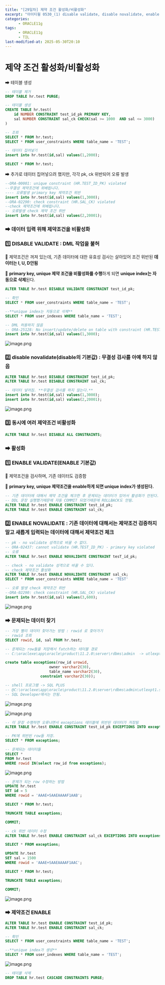 ```yaml
---
title: "[29일차] 제약 조건 활성화/비활성화"
excerpt: "아이티윌 0530_(1) disable validate, disable novalidate, enable validate, enable novalidate "
categories:
      - ORACLE11g
tags:
      - ORACLE11g
      - TIL
last-modified-at: 2025-05-30T20:10
---
```


# 제약 조건 활성화/비활성화

➡ 테이블 생성 

```sql
-- 테이블 제거
DROP TABLE hr.test PURGE;

-- 테이블 생성
CREATE TABLE hr.test(
    id NUMBER CONSTRAINT test_id_pk PRIMARY KEY,
    sal NUMBER CONSTRAINT sal_ck CHECK(sal >= 1000  AND sal <= 3000)
)

-- 조회    
SELECT * FROM hr.test;
SELECT * FROM user_constraints WHERE table_name = 'TEST';

-- 데이터 집어넣기
insert into hr.test(id,sal) values(1,2000); 

SELECT * FROM hr.test;
```

➡ 추가로 데이터 집어넣으려 했지만, 각각 pk, ck 위반되어 오류 발생

```sql
--ORA-00001: unique constraint (HR.TEST_ID_PK) violated
--무결성 제약조건에 위배됩니다. 
---- 오류발생 primary key 제약조건 위반
insert into hr.test(id,sal) values(1,3000); 
--ORA-02290: check constraint (HR.SAL_CK) violated
--check 제약조건에 위배됩니다.
-- 오류발생 check 제약 조건 위반
insert into hr.test(id,sal) values(2,20001);
```

### ➡ **데이터 입력 위해 제약조건을 비활성화**

### 1️⃣ **DISABLE VALIDATE : DML 작업을 불허**

📌 제약조건은 꺼져 있는데, 기존 데이터에 대한 유효성 검사는 살아있어 조건 위반된 **데이터는 I, U, D안됨**

📌 **primary key, unique 제약 조건을 비활성화를 수행**하게 되면 **unique index는 자동으로 삭제**된다.

```sql
ALTER TABLE hr.test DISABLE VALIDATE CONSTRAINT test_id_pk;

-- 확인 
SELECT * FROM user_constraints WHERE table_name = 'TEST';

--**unique index는 자동으로 삭제**
SELECT * FROM user_indexes WHERE table_name = 'TEST';

-- DML 허용하지 않음
-- ORA-25128: No insert/update/delete on table with constraint (HR.TEST_ID_PK) disabled and validated
insert into hr.test(id,sal) values(1,3000); 
```

![image.png](/assets/20250530/10.png)

### 2️⃣ **disable novalidate(disable의 기본값) : 무결성 검사를 아예 하지 않음**

```sql
ALTER TABLE hr.test DISABLE CONSTRAINT test_id_pk;
ALTER TABLE hr.test DISABLE CONSTRAINT sal_ck;

-- 데이터 넣어짐. **무결성 검사를 하지 않는다.**
insert into hr.test(id,sal) values(1,3000); 
insert into hr.test(id,sal) values(2,20001);
```

![image.png](/assets/20250530/11.png)

### 3️⃣ **동시에 여러 제약조건 비활성화**

```sql
ALTER TABLE hr.test DISABLE ALL CONSTRAINTS;
```

### ➡ 활성화

### 1️⃣ ENABLE VALIDATE(ENABLE 기본값)

📌 제약조건을 검사하며, 기존 데이터도 검증함 

📌 **primary key, unique 제약조건을 enable하게 되면 unique index가 생성된다.**

```sql
-- 기존 데이터에 대해서 제약 조건을 체크한 후 문제되는 데이터가 있어서 활성화가 안된다.
-- DDL 문장 실행했기때문에 자동 COMMIT 되었기때문에 ROLLBACK도 안됨.
ALTER TABLE hr.test ENABLE CONSTRAINT test_id_pk;
ALTER TABLE hr.test ENABLE CONSTRAINT sal_ck;
```

### 2️⃣ ENABLE NOVALIDATE : 기존 데이터에 대해서는 제약조건 검증하지 말고 새롭게 입력되는 데이터에 대해서 제약조건 체크

```sql
-- pk - no validate 성격으로 바꿀 수 없다.
-- ORA-02437: cannot validate (HR.TEST_ID_PK) - primary key violated
-- 오류
ALTER TABLE hr.test ENABLE NOVALIDATE CONSTRAINT tesT_id_pk; 

-- check - no validate 성격으로 바꿀 수 있다.
-- check 제약조건 활성화 
ALTER TABLE hr.test ENABLE NOVALIDATE CONSTRAINT sal_ck;
SELECT * FROM user_constraints WHERE table_name = 'TEST'

-- 오류 발생 check 제약조건 위반 
--ORA-02290: check constraint (HR.SAL_CK) violated
insert into hr.test(id,sal) values(3,600); 
```

![image.png](/assets/20250530/12.png)

### ➡ 문제되는 데이터 찾기

```sql
-- 가장 빨리 데이터 찾아가는 방법 : rowid 로 찾아가기 
-- rowid 조회
SELECT rowid, id, sal FROM hr.test;

-- 문제되는 row들을 저장해서 fatch하는 테이블 경로 
-- C:\oraclexe\app\oracle\product\11.2.0\server\rdbms\admin  -> utlexpt1

create table exceptions(row_id urowid,
	                owner varchar2(30),
	                table_name varchar2(30),
		        constraint varchar2(30));

-- shell 프로그램 -> SQL PLUS
-- @C:\oraclexe\app\oracle\product\11.2.0\server\rdbms\admin\utlexpt1.sql
-- SQL Developer에서는 안됨.
```

![image.png](/assets/20250530/13.png)

![image.png](/assets/20250530/14.png)

```sql
-- 이 문장 수행하면 오류나면서 exceptions 테이블에 위반된 데이터가 저장됨
ALTER TABLE hr.test ENABLE CONSTRAINT test_id_pk EXCEPTIONS INTO exceptions;

-- PK에 위반된 row들 저장.
SELECT * FROM exceptions;

-- 문제되는 데이터들
SELECT *
FROM hr.test
WHERE rowid IN(select row_id from exceptions);
```

![image.png](/assets/20250530/15.png)

```sql
-- 문제가 되는 row 수정하는 방법
UPDATE hr.test
SET id = 5
WHERE rowid = 'AAAE+SAAEAAAAF1AAB';

SELECT * FROM hr.test;

TRUNCATE TABLE exceptions;

COMMIT;

-- ck 위반 데이터 수정
ALTER TABLE hr.test ENABLE CONSTRAINT sal_ck EXCEPTIONS INTO exceptions;

SELECT * FROM exceptions;

UPDATE hr.test
SET sal = 1500
WHERE rowid = 'AAAE+SAAEAAAAF1AAC';

SELECT * FROM hr.test;

TRUNCATE TABLE exceptions;

COMMIT;
```

![image.png](/assets/20250530/16.png)

### ➡ 제약조건 ENABLE

```sql
ALTER TABLE hr.test ENABLE CONSTRAINT test_id_pk;
ALTER TABLE hr.test ENABLE CONSTRAINT sal_ck;

-- 확인 
SELECT * FROM user_constraints WHERE table_name = 'TEST';

--**unique index가 생성**
SELECT * FROM user_indexes WHERE table_name = 'TEST';
```

![image.png](/assets/20250530/17.png)

```sql
-- 테이블 삭제
DROP TABLE hr.test CASCADE CONSTRAINTS PURGE;
```